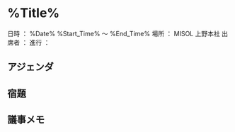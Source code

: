 # %Title%

日時   ： %Date% %Start_Time% ～ %End_Time%
場所   ： MISOL 上野本社
出席者 ： 
進行   ： 

## アジェンダ

## 宿題

## 議事メモ

